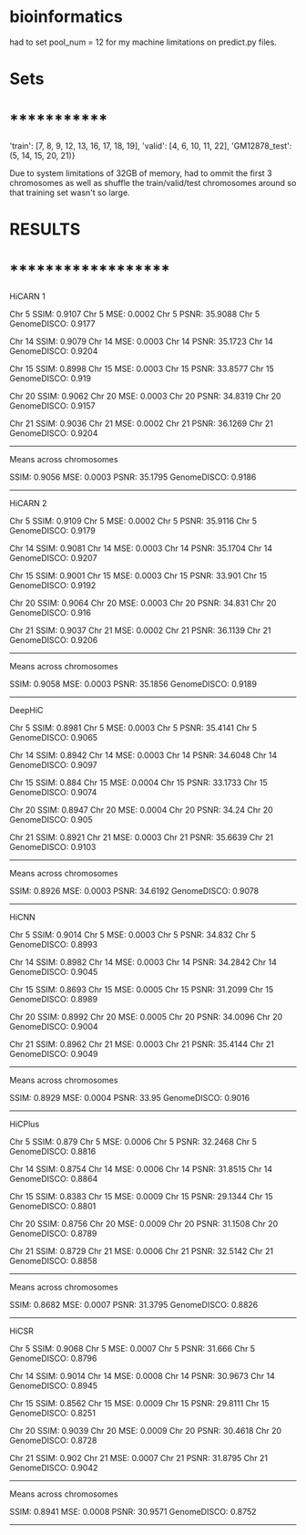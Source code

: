 # bioinformatics

had to set pool_num = 12 for my machine limitations on predict.py files.

# Sets
# ***********
  'train': [7, 8, 9, 12, 13, 16, 17, 18, 19],
  'valid': [4, 6, 10, 11, 22],
  'GM12878_test': (5, 14, 15, 20, 21)}

  Due to system limitations of 32GB of memory, had to ommit the first 3 chromosomes as well as shuffle the train/valid/test chromosomes around so that training set wasn't so large.



# RESULTS
# ******************

HiCARN 1

Chr 5 SSIM:  0.9107
Chr 5 MSE:  0.0002
Chr 5 PSNR:  35.9088
Chr 5 GenomeDISCO:  0.9177


Chr 14 SSIM:  0.9079
Chr 14 MSE:  0.0003
Chr 14 PSNR:  35.1723
Chr 14 GenomeDISCO:  0.9204


Chr 15 SSIM:  0.8998
Chr 15 MSE:  0.0003
Chr 15 PSNR:  33.8577
Chr 15 GenomeDISCO:  0.919


Chr 20 SSIM:  0.9062
Chr 20 MSE:  0.0003
Chr 20 PSNR:  34.8319
Chr 20 GenomeDISCO:  0.9157


Chr 21 SSIM:  0.9036
Chr 21 MSE:  0.0002
Chr 21 PSNR:  36.1269
Chr 21 GenomeDISCO:  0.9204


___________________________________________
Means across chromosomes

SSIM:  0.9056
MSE:  0.0003
PSNR:  35.1795
GenomeDISCO:  0.9186
___________________________________________

HiCARN 2

Chr 5 SSIM:  0.9109
Chr 5 MSE:  0.0002
Chr 5 PSNR:  35.9116
Chr 5 GenomeDISCO:  0.9179


Chr 14 SSIM:  0.9081
Chr 14 MSE:  0.0003
Chr 14 PSNR:  35.1704
Chr 14 GenomeDISCO:  0.9207


Chr 15 SSIM:  0.9001
Chr 15 MSE:  0.0003
Chr 15 PSNR:  33.901
Chr 15 GenomeDISCO:  0.9192


Chr 20 SSIM:  0.9064
Chr 20 MSE:  0.0003
Chr 20 PSNR:  34.831
Chr 20 GenomeDISCO:  0.916


Chr 21 SSIM:  0.9037
Chr 21 MSE:  0.0002
Chr 21 PSNR:  36.1139
Chr 21 GenomeDISCO:  0.9206


___________________________________________
Means across chromosomes

SSIM:  0.9058
MSE:  0.0003
PSNR:  35.1856
GenomeDISCO:  0.9189
___________________________________________

DeepHiC

Chr 5 SSIM:  0.8981
Chr 5 MSE:  0.0003
Chr 5 PSNR:  35.4141
Chr 5 GenomeDISCO:  0.9065


Chr 14 SSIM:  0.8942
Chr 14 MSE:  0.0003
Chr 14 PSNR:  34.6048
Chr 14 GenomeDISCO:  0.9097


Chr 15 SSIM:  0.884
Chr 15 MSE:  0.0004
Chr 15 PSNR:  33.1733
Chr 15 GenomeDISCO:  0.9074


Chr 20 SSIM:  0.8947
Chr 20 MSE:  0.0004
Chr 20 PSNR:  34.24
Chr 20 GenomeDISCO:  0.905


Chr 21 SSIM:  0.8921
Chr 21 MSE:  0.0003
Chr 21 PSNR:  35.6639
Chr 21 GenomeDISCO:  0.9103


___________________________________________
Means across chromosomes

SSIM:  0.8926
MSE:  0.0003
PSNR:  34.6192
GenomeDISCO:  0.9078
___________________________________________

HiCNN

Chr 5 SSIM:  0.9014
Chr 5 MSE:  0.0003
Chr 5 PSNR:  34.832
Chr 5 GenomeDISCO:  0.8993


Chr 14 SSIM:  0.8982
Chr 14 MSE:  0.0003
Chr 14 PSNR:  34.2842
Chr 14 GenomeDISCO:  0.9045


Chr 15 SSIM:  0.8693
Chr 15 MSE:  0.0005
Chr 15 PSNR:  31.2099
Chr 15 GenomeDISCO:  0.8989


Chr 20 SSIM:  0.8992
Chr 20 MSE:  0.0005
Chr 20 PSNR:  34.0096
Chr 20 GenomeDISCO:  0.9004


Chr 21 SSIM:  0.8962
Chr 21 MSE:  0.0003
Chr 21 PSNR:  35.4144
Chr 21 GenomeDISCO:  0.9049


___________________________________________
Means across chromosomes

SSIM:  0.8929
MSE:  0.0004
PSNR:  33.95
GenomeDISCO:  0.9016
___________________________________________

HiCPlus

Chr 5 SSIM:  0.879
Chr 5 MSE:  0.0006
Chr 5 PSNR:  32.2468
Chr 5 GenomeDISCO:  0.8816


Chr 14 SSIM:  0.8754
Chr 14 MSE:  0.0006
Chr 14 PSNR:  31.8515
Chr 14 GenomeDISCO:  0.8864


Chr 15 SSIM:  0.8383
Chr 15 MSE:  0.0009
Chr 15 PSNR:  29.1344
Chr 15 GenomeDISCO:  0.8801


Chr 20 SSIM:  0.8756
Chr 20 MSE:  0.0009
Chr 20 PSNR:  31.1508
Chr 20 GenomeDISCO:  0.8789


Chr 21 SSIM:  0.8729
Chr 21 MSE:  0.0006
Chr 21 PSNR:  32.5142
Chr 21 GenomeDISCO:  0.8858


___________________________________________
Means across chromosomes

SSIM:  0.8682
MSE:  0.0007
PSNR:  31.3795
GenomeDISCO:  0.8826
___________________________________________

HiCSR

Chr 5 SSIM:  0.9068
Chr 5 MSE:  0.0007
Chr 5 PSNR:  31.666
Chr 5 GenomeDISCO:  0.8796


Chr 14 SSIM:  0.9014
Chr 14 MSE:  0.0008
Chr 14 PSNR:  30.9673
Chr 14 GenomeDISCO:  0.8945


Chr 15 SSIM:  0.8562
Chr 15 MSE:  0.0009
Chr 15 PSNR:  29.8111
Chr 15 GenomeDISCO:  0.8251


Chr 20 SSIM:  0.9039
Chr 20 MSE:  0.0009
Chr 20 PSNR:  30.4618
Chr 20 GenomeDISCO:  0.8728


Chr 21 SSIM:  0.902
Chr 21 MSE:  0.0007
Chr 21 PSNR:  31.8795
Chr 21 GenomeDISCO:  0.9042


___________________________________________
Means across chromosomes

SSIM:  0.8941
MSE:  0.0008
PSNR:  30.9571
GenomeDISCO:  0.8752
___________________________________________
